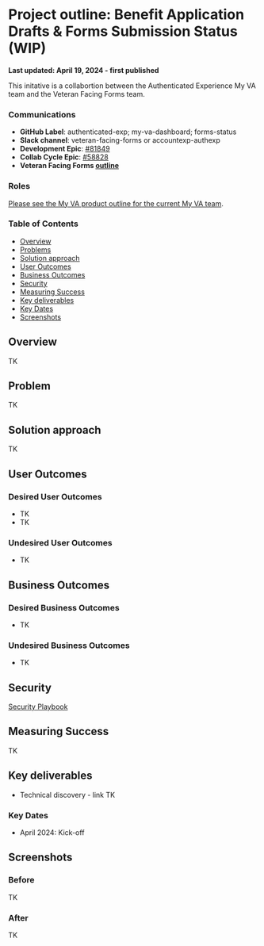 # Project outline: Benefit Application Drafts & Forms Submission Status (WIP)

**Last updated: April 19, 2024 - first published**

This initative is a collabortion between the Authenticated Experience My VA team and the Veteran Facing Forms team.

### Communications

- **GitHub Label**: authenticated-exp; my-va-dashboard; forms-status
- **Slack channel**: veteran-facing-forms or accountexp-authexp
- **Development Epic**: [#81849](https://github.com/department-of-veterans-affairs/va.gov-team/issues/81849)
- **Collab Cycle Epic**: [#58828](https://github.com/department-of-veterans-affairs/va.gov-team/issues/58828)
- **Veteran Facing Forms [outline](https://github.com/department-of-veterans-affairs/va.gov-team/blob/master/products/claim-appeal-status/CST%20Product/Product%20Outline.md)**


### Roles

[Please see the My VA product outline for the current My VA team](https://github.com/department-of-veterans-affairs/va.gov-team/tree/master/products/identity-personalization/my-va#roles).

### Table of Contents

- [Overview](#overview)
- [Problems](#problems)
- [Solution approach](#solution-approach)
- [User Outcomes](#user-outcomes)
- [Business Outcomes](#business-outcomes)
- [Security](#security)
- [Measuring Success](#measuring-success)
- [Key deliverables](#key-deliverables)
- [Key Dates](#key-dates)
- [Screenshots](#screenshots)

## Overview

TK

## Problem

TK

## Solution approach

TK

## User Outcomes

### Desired User Outcomes

- TK
- TK

### Undesired User Outcomes
 
- TK

## Business Outcomes

### Desired Business Outcomes

- TK

### Undesired Business Outcomes

- TK

## Security
[Security Playbook](https://github.com/department-of-veterans-affairs/va.gov-team/blob/master/products/identity-personalization/my-va/claim-status-lighthouse-migration/launch-materials/claim-status-lighthouse-migration-security-playbook.md)

## Measuring Success

TK

## Key deliverables

- Technical discovery - link TK
  

### Key Dates

- April 2024: Kick-off
   
## Screenshots

### Before
TK

### After
TK
